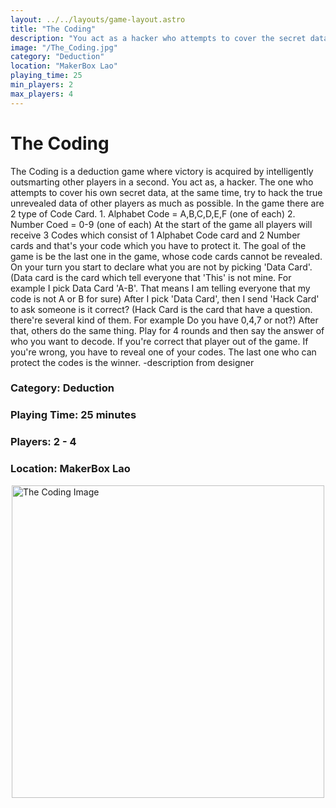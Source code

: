 ```yaml
---
layout: ../../layouts/game-layout.astro
title: "The Coding"
description: "You act as a hacker who attempts to cover the secret data in the coding."
image: "/The_Coding.jpg"
category: "Deduction"
location: "MakerBox Lao"
playing_time: 25
min_players: 2
max_players: 4
---
```

# The Coding

The Coding is a deduction game where victory is acquired by intelligently outsmarting other players in a second.  You act as, a hacker. The one who attempts to cover his own secret data, at the same time, try to hack the true unrevealed data of other players as much as possible.  In the game there are 2 type of Code Card. 1. Alphabet Code = A,B,C,D,E,F (one of each) 2. Number Coed = 0-9 (one of each)  At the start of the game all players will receive 3 Codes which consist of 1 Alphabet Code card and 2 Number cards and that's your code which you have to protect it.  The goal of the game is be the last one in the game, whose code cards cannot be revealed.  On your turn you start to declare what you are not by picking 'Data Card'. (Data card is the card which tell everyone that 'This' is not mine. For example I pick Data Card 'A-B'. That means I am telling everyone that my code is not A or B for sure)  After I  pick 'Data Card', then I send 'Hack Card' to ask someone  is it correct?  (Hack Card is the card that have a question. there're several kind of them. For example  Do you have 0,4,7 or not?)  After that, others do the same thing. Play for 4 rounds and then say the answer of who you want to decode.  If you're correct that player out of the game. If you're wrong, you have to reveal one of your codes.  The last one who can protect the codes is the winner.  -description from designer  

### Category: Deduction

### Playing Time: 25 minutes

### Players: 2 - 4

### Location: MakerBox Lao

<img src="/The_Coding.jpg" alt="The Coding Image" width="500" style="display: block; margin: 0 auto">

    